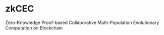 # zkCEC
Zero-Knowledge Proof-based Collaborative Multi-Population Evolutionary Computation on Blockchain
